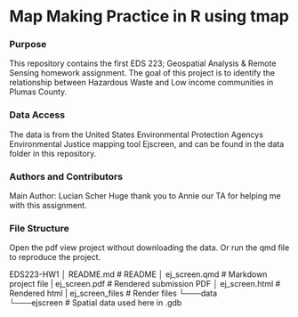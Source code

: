 # Map Making Practice in R using tmap

### Purpose

This repository contains the first EDS 223; Geospatial Analysis & Remote Sensing homework assignment. The goal of this project is to identify the relationship between Hazardous Waste and Low income communities in Plumas County.

### Data Access

The data is from the United States Environmental Protection Agencys Environmental Justice mapping tool Ejscreen, and can be found in the data folder in this repository. 

### Authors and Contributors
Main Author: Lucian Scher
Huge thank you to Annie our TA for helping me with this assignment.

### File Structure

Open the pdf view project without downloading the data. Or run the qmd file to reproduce the project.

EDS223-HW1
│   README.md               # README
│   ej_screen.qmd           # Markdown project file
|   ej_screen.pdf           # Rendered submission PDF
│   ej_screen.html          # Rendered html 
|   ej_screen_files         # Render files
└───data              
     └───ejscreen           # Spatial data used here in .gdb
